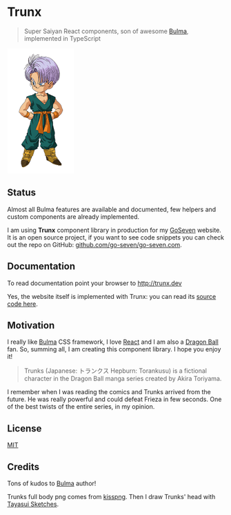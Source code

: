 # Trunx

> Super Saiyan React components, son of awesome [Bulma], implemented in TypeScript

<img src="./docs/assets/trunks.png" height="290"/>

## Status

Almost all Bulma features are available and documented, few helpers and custom components are already implemented.

I am using **Trunx** component library in production for my [GoSeven](https://go7.li) website.
It is an open source project, if you want to see code snippets you can check out the repo on GitHub: [github.com/go-seven/go-seven.com](https://github.com/go-seven/go-seven.com).

## Documentation

To read documentation point your browser to http://trunx.dev

Yes, the website itself is implemented with Trunx: you can read its [source code here](https://github.com/fibo/trunx/tree/master/src/docs).

## Motivation

I really like [Bulma] CSS framework, I love [React] and I am also a [Dragon Ball](https://en.wikipedia.org/wiki/Dragon_Ball) fan.
So, summing all, I am creating this component library. I hope you enjoy it!

> Trunks (Japanese: トランクス Hepburn: Torankusu) is a fictional character in the Dragon Ball manga series created by Akira Toriyama.

I remember when I was reading the comics and Trunks arrived from the future. He was really powerful and could defeat Frieza in few seconds. One of the best twists of the entire series, in my opinion.

## License

[MIT](http://g14n.info/mit-license)

## Credits

Tons of kudos to [Bulma] author!

Trunks full body png comes from [kisspng](https://www.kisspng.com/png-trunks-gohan-goku-goten-bulma-1996965/).
Then I draw Trunks' head with [Tayasui Sketches](https://tayasui.com/sketches/).

[Bulma]: https://bulma.io "Bulma CSS framework"
[React]: https://facebook.github.io/react/ "React"
